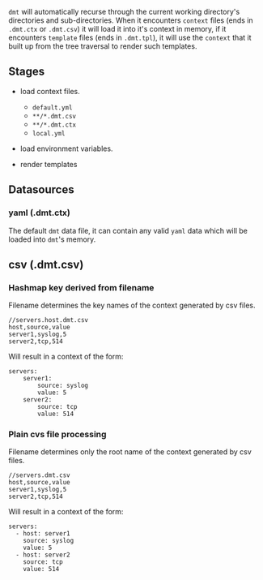 
`dmt` will automatically recurse through the current working directory's directories and sub-directories. When it encounters `context` files (ends in `.dmt.ctx` or `.dmt.csv`) it will load it into it's context in memory, if it encounters `template` files (ends in `.dmt.tpl`), it will use the `context` that it built up from the tree traversal to render such templates.

## Stages

- load context files.

    - `default.yml`
    - `**/*.dmt.csv`
    - `**/*.dmt.ctx`
    - `local.yml`

- load environment variables.
- render templates

## Datasources

### yaml (.dmt.ctx)

The default `dmt` data file, it can contain any valid `yaml` data which will be loaded into `dmt`'s memory.


## csv (.dmt.csv)

### Hashmap key derived from filename

Filename determines the key names of the context generated by csv files.

    //servers.host.dmt.csv
    host,source,value
    server1,syslog,5
    server2,tcp,514
    
Will result in a context of the form:

    servers:
        server1:
            source: syslog
            value: 5
        server2:
            source: tcp
            value: 514
                
### Plain cvs file processing

Filename determines only the root name of the context generated by csv files.

    //servers.dmt.csv
    host,source,value
    server1,syslog,5
    server2,tcp,514
    
Will result in a context of the form:

    servers:
      - host: server1
        source: syslog
        value: 5
      - host: server2
        source: tcp
        value: 514
